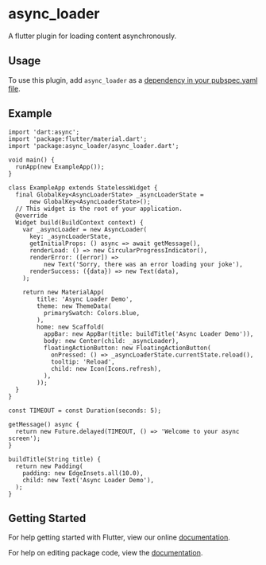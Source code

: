 # async_loader

A flutter plugin for loading content asynchronously.

## Usage

To use this plugin, add `async_loader` as a [dependency in your pubspec.yaml file](https://flutter.io/platform-plugins/).

## Example

```
import 'dart:async';
import 'package:flutter/material.dart';
import 'package:async_loader/async_loader.dart';

void main() {
  runApp(new ExampleApp());
}

class ExampleApp extends StatelessWidget {
  final GlobalKey<AsyncLoaderState> _asyncLoaderState =
      new GlobalKey<AsyncLoaderState>();
  // This widget is the root of your application.
  @override
  Widget build(BuildContext context) {
    var _asyncLoader = new AsyncLoader(
      key: _asyncLoaderState,
      getInitialProps: () async => await getMessage(),
      renderLoad: () => new CircularProgressIndicator(),
      renderError: ([error]) =>
          new Text('Sorry, there was an error loading your joke'),
      renderSuccess: ({data}) => new Text(data),
    );

    return new MaterialApp(
        title: 'Async Loader Demo',
        theme: new ThemeData(
          primarySwatch: Colors.blue,
        ),
        home: new Scaffold(
          appBar: new AppBar(title: buildTitle('Async Loader Demo')),
          body: new Center(child: _asyncLoader),
          floatingActionButton: new FloatingActionButton(
            onPressed: () => _asyncLoaderState.currentState.reload(),
            tooltip: 'Reload',
            child: new Icon(Icons.refresh),
          ),
        ));
  }
}

const TIMEOUT = const Duration(seconds: 5);

getMessage() async {
  return new Future.delayed(TIMEOUT, () => 'Welcome to your async screen');
}

buildTitle(String title) {
  return new Padding(
    padding: new EdgeInsets.all(10.0),
    child: new Text('Async Loader Demo'),
  );
}
```

## Getting Started

For help getting started with Flutter, view our online [documentation](http://flutter.io/).

For help on editing package code, view the [documentation](https://flutter.io/developing-packages/).
